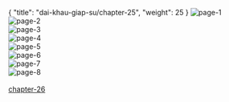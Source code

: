 { "title": "dai-khau-giap-su/chapter-25", "weight": 25 }
<img src="dai-khau-giap-su_0025_01-7b8607773dec0fb77bf40d2276e95298.webp" alt="page-1" origin="http://1.bp.blogspot.com/-Ml6Qyeo2Y_k/WWofpB0SMeI/AAAAAAAAa5w/HVDglrzaflwhxsRv_e_9FB6qaJobKu96wCLcBGAs/s1600/1.jpg?imgmax=0"><br/>
<img src="dai-khau-giap-su_0025_02-b81866bf70de8440a4d76b4e330fa1e8.webp" alt="page-2" origin="http://1.bp.blogspot.com/-UrL6z9fteNM/WWofpFVelTI/AAAAAAAAa5s/G4_mcDx6Dw8AIOjhiacHXglW-JgPFKvegCLcBGAs/s1600/2.jpg?imgmax=0"><br/>
<img src="dai-khau-giap-su_0025_03-97392049cbabae50b3606ef3f30a9dac.webp" alt="page-3" origin="http://1.bp.blogspot.com/-sAKKSumAeNg/WWofpy0h3QI/AAAAAAAAa58/8ZDYt9re54wb4zUrhiFrgS79ttRu-6nngCLcBGAs/s1600/3.jpg?imgmax=0"><br/>
<img src="dai-khau-giap-su_0025_04-cff66210a526110a387b0a9a70a82d73.webp" alt="page-4" origin="http://1.bp.blogspot.com/-haCkdUiAGGE/WWofp8C-PVI/AAAAAAAAa54/6ZN8QmScATY7gs_g9f3OjmEEp1wcSiLowCLcBGAs/s1600/4.jpg?imgmax=0"><br/>
<img src="dai-khau-giap-su_0025_05-5a2abfe2bf1603c0d4607d06896c8876.webp" alt="page-5" origin="http://1.bp.blogspot.com/-EBdXK-dlISM/WWofqX5_7lI/AAAAAAAAa6A/e4fJnDqKQPwauWU6Z-rw2vdGBts3jfORgCLcBGAs/s1600/5.jpg?imgmax=0"><br/>
<img src="dai-khau-giap-su_0025_06-c4ccb796a16412d2fc876cfcdee4c35a.webp" alt="page-6" origin="http://1.bp.blogspot.com/-VmrVjJhaUmY/WWofqj-CSSI/AAAAAAAAa6E/m1z5WdJx-GURa_i-AlQv2Gw4Of9uWli_wCLcBGAs/s1600/6.jpg?imgmax=0"><br/>
<img src="dai-khau-giap-su_0025_07-33e7d7ed20bb90e3e17a61469ca6d82b.webp" alt="page-7" origin="http://1.bp.blogspot.com/-4Qn5bWLicYU/WWofq5470fI/AAAAAAAAa6I/lr4dDWQtK6QE1lYbC2mYDZcnlZKy9JqBQCLcBGAs/s1600/7.jpg?imgmax=0"><br/>
<img src="dai-khau-giap-su_0025_08-495582510d353562e986e509c64174f8.webp" alt="page-8" origin="http://1.bp.blogspot.com/-at37QUU8e1A/WWofrGrtlTI/AAAAAAAAa6M/0KJVOtWhlcgk2KIZ9GUbgl4GTJuJtTb2wCLcBGAs/s1600/8.jpg?imgmax=0"><br/>
<br/><a class="nextchap" href="/dai-khau-giap-su/chapter-26">chapter-26</a>
